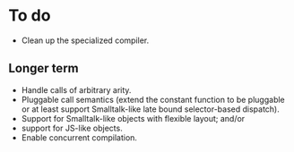 # To do

* Clean up the specialized compiler.

## Longer term

* Handle calls of arbitrary arity.
* Pluggable call semantics (extend the constant function to be pluggable or at least
  support Smalltalk-like late bound selector-based dispatch).
* Support for Smalltalk-like objects with flexible layout; and/or
* support for JS-like objects.
* Enable concurrent compilation.
